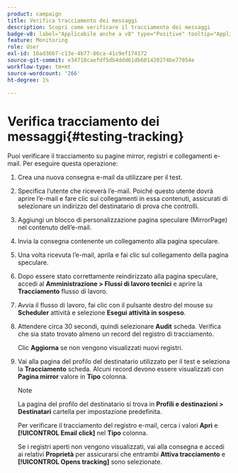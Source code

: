 ```yaml
---
product: campaign
title: Verifica tracciamento dei messaggi
description: Scopri come verificare il tracciamento dei messaggi
badge-v8: label="Applicabile anche a v8" type="Positive" tooltip="Applicabile anche a Campaign v8"
feature: Monitoring
role: User
exl-id: 16ad36b7-c13e-4b77-86ca-41c9ef174172
source-git-commit: e34718caefdf5db4ddd61db601420274be77054e
workflow-type: tm+mt
source-wordcount: '266'
ht-degree: 1%

---
```


# Verifica tracciamento dei messaggi{#testing-tracking}

Puoi verificare il tracciamento su pagine mirror, registri e collegamenti e-mail. Per eseguire questa operazione:

1. Crea una nuova consegna e-mail da utilizzare per il test.
1. Specifica l’utente che riceverà l’e-mail. Poiché questo utente dovrà aprire l’e-mail e fare clic sui collegamenti in essa contenuti, assicurati di selezionare un indirizzo del destinatario di prova che controlli.
1. Aggiungi un blocco di personalizzazione pagina speculare (MirrorPage) nel contenuto dell’e-mail.
1. Invia la consegna contenente un collegamento alla pagina speculare.
1. Una volta ricevuta l’e-mail, aprila e fai clic sul collegamento della pagina speculare.
1. Dopo essere stato correttamente reindirizzato alla pagina speculare, accedi al **Amministrazione > Flussi di lavoro tecnici** e aprire la **Tracciamento** flusso di lavoro.
1. Avvia il flusso di lavoro, fai clic con il pulsante destro del mouse su **Scheduler** attività e selezione **Esegui attività in sospeso**.
1. Attendere circa 30 secondi, quindi selezionare **Audit** scheda. Verifica che sia stato trovato almeno un record del registro di tracciamento.

   Clic **Aggiorna** se non vengono visualizzati nuovi registri.

1. Vai alla pagina del profilo del destinatario utilizzato per il test e seleziona la **Tracciamento** scheda. Alcuni record devono essere visualizzati con **Pagina mirror** valore in **Tipo** colonna.

   >[!NOTE]
   >
   >La pagina del profilo del destinatario si trova in **Profili e destinazioni > Destinatari** cartella per impostazione predefinita.

   Per verificare il tracciamento del registro e-mail, cerca i valori **Apri** e **[!UICONTROL Email click]** nel **Tipo** colonna.

   Se i registri aperti non vengono visualizzati, vai alla consegna e accedi ai relativi **Proprietà** per assicurarsi che entrambi **Attiva tracciamento** e **[!UICONTROL Opens tracking]** sono selezionate.
